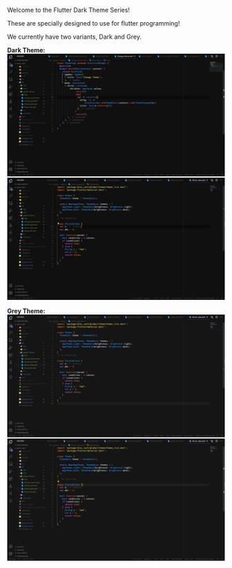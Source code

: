 Welcome to the Flutter Dark Theme Series!

These are specially designed to use for flutter programming!

We currently have two variants, Dark and Grey.

__Dark Theme:__
![plot](Screens/dark/Screenshot1.png)
![plot](Screens/dark/Screenshot2.png)


__Grey Theme:__
![plot](Screens/grey/Screenshot1.png)
![plot](Screens/grey/Screenshot2.png)